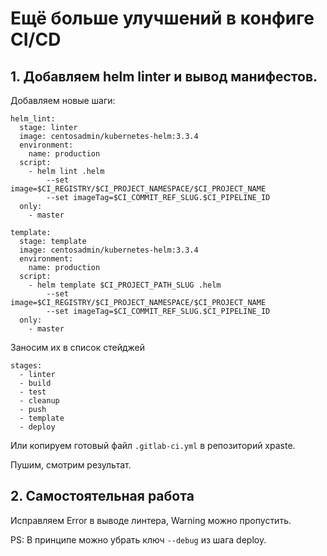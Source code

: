 # Ещё больше улучшений в конфиге CI/CD

## 1. Добавляем helm linter и вывод манифестов.

Добавляем новые шаги:

```
helm_lint:
  stage: linter
  image: centosadmin/kubernetes-helm:3.3.4
  environment:
    name: production
  script:
    - helm lint .helm
        --set image=$CI_REGISTRY/$CI_PROJECT_NAMESPACE/$CI_PROJECT_NAME
        --set imageTag=$CI_COMMIT_REF_SLUG.$CI_PIPELINE_ID
  only:
    - master
```

```
template:
  stage: template
  image: centosadmin/kubernetes-helm:3.3.4
  environment:
    name: production
  script:
    - helm template $CI_PROJECT_PATH_SLUG .helm
        --set image=$CI_REGISTRY/$CI_PROJECT_NAMESPACE/$CI_PROJECT_NAME
        --set imageTag=$CI_COMMIT_REF_SLUG.$CI_PIPELINE_ID
  only:
    - master
```

Заносим их в список стейджей

```
stages:
  - linter
  - build
  - test
  - cleanup
  - push
  - template
  - deploy
```

Или копируем готовый файл `.gitlab-ci.yml` в репозиторий xpaste.

Пушим, смотрим результат.

## 2. Самостоятельная работа

Исправляем Error в выводе линтера, Warning можно пропустить.

PS: В принципе можно убрать ключ `--debug` из шага deploy.

